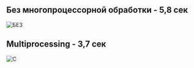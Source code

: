 ## Без многопроцессорной обработки - 5,8 сек

![БЕЗ](https://user-images.githubusercontent.com/103964689/207861961-c9e9317c-a5c9-45c0-8671-173742f20173.png)

## Multiprocessing - 3,7 сек

![C](https://user-images.githubusercontent.com/103964689/207862073-b87bed2e-842e-45c1-8792-c4be56811fbf.png)
